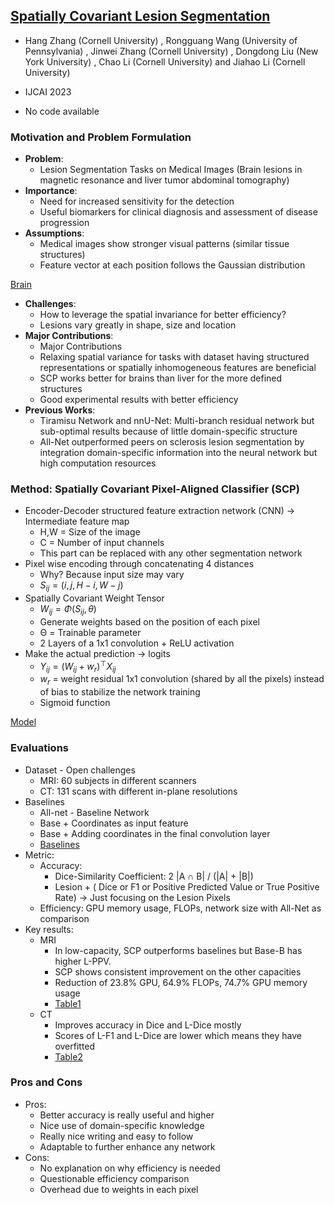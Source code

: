## [Spatially Covariant Lesion Segmentation](https://www.ijcai.org/proceedings/2023/0190.pdf)

* Hang Zhang (Cornell University) , Rongguang Wang (University of Pennsylvania) , Jinwei Zhang (Cornell University) , Dongdong Liu (New York University) , Chao Li (Cornell University) and Jiahao Li (Cornell University)

* IJCAI 2023

* No code available

### Motivation and Problem Formulation

* **Problem**:
   * Lesion Segmentation Tasks on Medical Images (Brain lesions in magnetic resonance and liver tumor abdominal tomography)
* **Importance**:
   * Need for increased sensitivity for the detection
   * Useful biomarkers for clinical diagnosis and assessment of disease progression
* **Assumptions**:
   * Medical images show stronger visual patterns (similar tissue structures)
   * Feature vector at each position follows the Gaussian distribution

[Brain](./Brain.png)

* **Challenges**:
   * How to leverage the spatial invariance for better efficiency?
   * Lesions vary greatly in shape, size and location
* **Major Contributions**: 
   * Major Contributions
   * Relaxing spatial variance for tasks with dataset having structured representations or spatially inhomogeneous features are beneficial
   * SCP works better for brains than liver for the more defined structures
   * Good experimental results with better efficiency
* **Previous Works**:
   * Tiramisu Network and nnU-Net: Multi-branch residual network but sub-optimal results because of little domain-specific structure
   * All-Net outperformed peers on sclerosis lesion segmentation by integration domain-specific information into the neural network but high computation resources

### Method: Spatially Covariant Pixel-Aligned Classifier (SCP)

* Encoder-Decoder structured feature extraction network (CNN) -> Intermediate feature map
   * H,W = Size of the image
   * C = Number of input channels
   * This part can be replaced with any other segmentation network
* Pixel wise encoding through concatenating 4 distances
   * Why? Because input size may vary
   * $S_{ij} = (i,j,H-i, W-j)$
* Spatially Covariant Weight Tensor
   * $W_{ij} = \Phi(S_{ij}, \theta)$
   * Generate weights based on the position of each pixel
   * Θ = Trainable parameter
   * 2 Layers of a 1x1 convolution + ReLU activation
* Make the actual prediction -> logits
   * $Y_{ij} = (W_{ij} + w_r)^{\top}X_{ij}$
   * $w_r$ = weight residual 1x1 convolution (shared by all the pixels) instead of bias to stabilize the network training
   * Sigmoid function
 
[Model](./Model.png)

### Evaluations

* Dataset - Open challenges
   * MRI: 60 subjects in different scanners
   * CT: 131 scans with different in-plane resolutions
* Baselines
   * All-net - Baseline Network
   * Base + Coordinates as input feature
   * Base + Adding coordinates in the final convolution layer
   * [Baselines](./Baselines.png)
* Metric:
   * Accuracy:
      * Dice-Similarity Coefficient: 2 |A ∩ B| / (|A| + |B|)
      * Lesion + ( Dice or F1 or Positive Predicted Value or True Positive Rate) -> Just focusing on the Lesion Pixels
   * Efficiency: GPU memory usage, FLOPs, network size with All-Net as comparison
* Key results:
   * MRI 
      * In low-capacity, SCP outperforms baselines but Base-B has higher L-PPV.
      * SCP shows consistent improvement on the other capacities
      * Reduction of 23.8% GPU, 64.9% FLOPs, 74.7% GPU memory usage
      * [Table1](./Table1.png)
   * CT
      * Improves accuracy in Dice and L-Dice mostly
      * Scores of L-F1 and L-Dice are lower which means they have overfitted
      * [Table2](./Table2.png)

### Pros and Cons

* Pros:
   * Better accuracy is really useful and higher
   * Nice use of domain-specific knowledge
   * Really nice writing and easy to follow
   * Adaptable to further enhance any network
* Cons:
   * No explanation on why efficiency is needed
   * Questionable efficiency comparison
   * Overhead due to weights in each pixel
